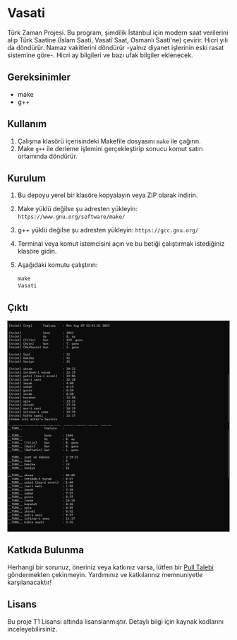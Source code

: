 # Vasati

Türk Zaman Projesi. Bu program, şimdilik İstanbul için modern saat verilerini alıp Türk Saatine (İslam Saati, Vasatî Saat, Osmanlı Saati'ne) çevirir. Hicri yılı da döndürür. Namaz vakitlerini döndürür -yalnız diyanet işlerinin eski rasat sistemine göre-. Hicri ay bilgileri ve bazı ufak bilgiler eklenecek.

## Gereksinimler

- make
- g++

## Kullanım

1. Çalışma klasörü içerisindeki Makefile dosyasını `make` ile çağırın.
2. Make `g++` ile derleme işlemini gerçekleştirip sonucu komut satırı ortamında döndürür.

## Kurulum

1. Bu depoyu yerel bir klasöre kopyalayın veya ZIP olarak indirin.
2. Make yüklü değilse şu adresten yükleyin: `https://www.gnu.org/software/make/`
2. g++ yüklü değilse şu adresten yükleyin: `https://gcc.gnu.org/`
4. Terminal veya komut istemcisini açın ve bu betiği çalıştırmak istediğiniz klasöre gidin.
5. Aşağıdaki komutu çalıştırın:

    ```shell
    make
    Vasati
    ```
## Çıktı

<img align="center" src="https://github.com/MimBinFikret/Vasati/blob/master/exp/export0.png" />
<img align="center" src="https://github.com/MimBinFikret/Vasati/blob/master/exp/export1.png" />

## Katkıda Bulunma

Herhangi bir sorunuz, öneriniz veya katkınız varsa, lütfen bir [Pull Talebi](https://github.com/kullanici/depoadi/pulls) göndermekten çekinmeyin. Yardımınız ve katkılarınız memnuniyetle karşılanacaktır!

## Lisans

Bu proje T1 Lisansı altında lisanslanmıştır. Detaylı bilgi için kaynak kodlarını inceleyebilirsiniz.
